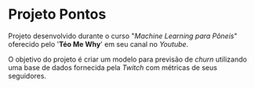 # Projeto Pontos

Projeto desenvolvido durante o curso "*Machine Learning para Pôneis*" oferecido pelo '**Téo Me Why**' em seu canal no *Youtube*.

O objetivo do projeto é criar um modelo para previsão de *churn* utilizando uma base de dados fornecida pela *Twitch* com métricas de seus seguidores.